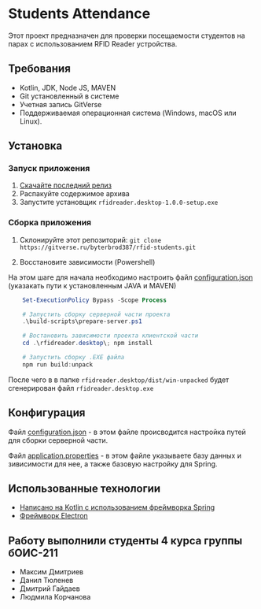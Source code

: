# Students Attendance
Этот проект предназначен для проверки посещаемости студентов на парах с использованием RFID Reader устройства.

## Требования

- Kotlin, JDK, Node JS, MAVEN
- Git установленный в системе
- Учетная запись GitVerse
- Поддерживаемая операционная система (Windows, macOS или Linux).

## Установка

### Запуск приложения

1. [Скачайте последний релиз](https://gitverse.ru/byterbrod387/rfid-students/releases/tag/desktop)
2. Распакуйте содержимое архива
3. Запустите установщик `rfidreader.desktop-1.0.0-setup.exe`

### Сборка приложения

1. Склонируйте этот репозиторий:
```git clone https://gitverse.ru/byterbrod387/rfid-students.git```

2. Восстановите зависимости (Powershell)

На этом шаге для начала необходимо настроить файл [configuration.json](build-scripts/configuration.json) (указакать пути к установленным JAVA и MAVEN)

```powershell
    Set-ExecutionPolicy Bypass -Scope Process

    # Запустить сборку серверной части проекта
    .\build-scripts\prepare-server.ps1

    # Востановить зависимости проекта клиентской части 
    cd .\rfidreader.desktop\; npm install

    # Запустить сборку .EXE файла
    npm run build:unpack
```
После чего в в папке `rfidreader.desktop/dist/win-unpacked` будет сгенерирован файл `rfidreader.desktop.exe`

## Конфигурация

Файл [configuration.json](build-scripts/configuration.json) - в этом файле происводится настройка путей для сборки серверной части.

Файл [application.properties](.rrfidreader.server/src/main/resources/application.properties) - в этом файле указываете базу данных и зивисимости для нее, а также базовую настройку для Spring.


## Использованные технологии

- [Написано на Kotlin с использованием фреймворка Spring](https://spring.io/guides/tutorials/spring-boot-kotlin)
- [Фреймворк Electron](https://www.electronjs.org/ru/docs/latest/ "Electron - это фреймворк для разработки десктопных приложений с использованием HTML, CSS и JavaScript.")

## Работу выполнили студенты 4 курса группы бОИС-211

- Максим Дмитриев
- Данил Тюленев
- Дмитрий Гайдаев
- Людмила Корчанова 
